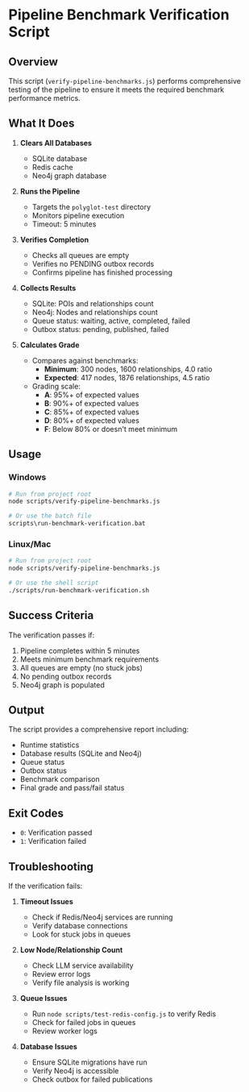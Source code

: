 # Pipeline Benchmark Verification Script

## Overview
This script (`verify-pipeline-benchmarks.js`) performs comprehensive testing of the pipeline to ensure it meets the required benchmark performance metrics.

## What It Does

1. **Clears All Databases**
   - SQLite database
   - Redis cache
   - Neo4j graph database

2. **Runs the Pipeline**
   - Targets the `polyglot-test` directory
   - Monitors pipeline execution
   - Timeout: 5 minutes

3. **Verifies Completion**
   - Checks all queues are empty
   - Verifies no PENDING outbox records
   - Confirms pipeline has finished processing

4. **Collects Results**
   - SQLite: POIs and relationships count
   - Neo4j: Nodes and relationships count
   - Queue status: waiting, active, completed, failed
   - Outbox status: pending, published, failed

5. **Calculates Grade**
   - Compares against benchmarks:
     - **Minimum**: 300 nodes, 1600 relationships, 4.0 ratio
     - **Expected**: 417 nodes, 1876 relationships, 4.5 ratio
   - Grading scale:
     - **A**: 95%+ of expected values
     - **B**: 90%+ of expected values
     - **C**: 85%+ of expected values
     - **D**: 80%+ of expected values
     - **F**: Below 80% or doesn't meet minimum

## Usage

### Windows
```bash
# Run from project root
node scripts/verify-pipeline-benchmarks.js

# Or use the batch file
scripts\run-benchmark-verification.bat
```

### Linux/Mac
```bash
# Run from project root
node scripts/verify-pipeline-benchmarks.js

# Or use the shell script
./scripts/run-benchmark-verification.sh
```

## Success Criteria

The verification passes if:
1. Pipeline completes within 5 minutes
2. Meets minimum benchmark requirements
3. All queues are empty (no stuck jobs)
4. No pending outbox records
5. Neo4j graph is populated

## Output

The script provides a comprehensive report including:
- Runtime statistics
- Database results (SQLite and Neo4j)
- Queue status
- Outbox status
- Benchmark comparison
- Final grade and pass/fail status

## Exit Codes
- `0`: Verification passed
- `1`: Verification failed

## Troubleshooting

If the verification fails:

1. **Timeout Issues**
   - Check if Redis/Neo4j services are running
   - Verify database connections
   - Look for stuck jobs in queues

2. **Low Node/Relationship Count**
   - Check LLM service availability
   - Review error logs
   - Verify file analysis is working

3. **Queue Issues**
   - Run `node scripts/test-redis-config.js` to verify Redis
   - Check for failed jobs in queues
   - Review worker logs

4. **Database Issues**
   - Ensure SQLite migrations have run
   - Verify Neo4j is accessible
   - Check outbox for failed publications